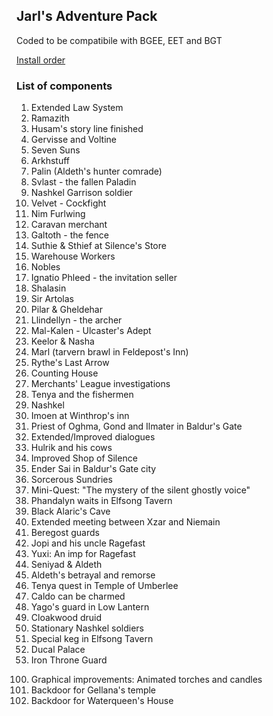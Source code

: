 ## Jarl's Adventure Pack

Coded to be compatibile with BGEE, EET and BGT

[Install order](JA%23BGT_AdvPack/JA%23BGT_AdvPack.ini#L29-L31)


### List of components

1. Extended Law System
2. Ramazith
3. Husam's story line finished
4. Gervisse and Voltine
5. Seven Suns
6. Arkhstuff
7. Palin (Aldeth's hunter comrade)
8. Svlast - the fallen Paladin
9. Nashkel Garrison soldier
10. Velvet - Cockfight
11. Nim Furlwing
12. Caravan merchant
13. Galtoth - the fence
14. Suthie & Sthief at Silence's Store
15. Warehouse Workers
16. Nobles
17. Ignatio Phleed - the invitation seller
18. Shalasin
19. Sir Artolas
20. Pilar & Gheldehar
21. Llindellyn - the archer
22. Mal-Kalen - Ulcaster's Adept
23. Keelor & Nasha
24. Marl (tarvern brawl in Feldepost's Inn)
25. Rythe's Last Arrow
26. Counting House
27. Merchants' League investigations
28. Tenya and the fishermen
29. Nashkel
30. Imoen at Winthrop's inn
31. Priest of Oghma, Gond and Ilmater in Baldur's Gate
32. Extended/Improved dialogues
33. Hulrik and his cows
34. Improved Shop of Silence
35. Ender Sai in Baldur's Gate city
36. Sorcerous Sundries
37. Mini-Quest: "The mystery of the silent ghostly voice"
38. Phandalyn waits in Elfsong Tavern
39. Black Alaric's Cave
40. Extended meeting between Xzar and Niemain
41. Beregost guards
42. Jopi and his uncle Ragefast
43. Yuxi: An imp for Ragefast
44. Seniyad & Aldeth
45. Aldeth's betrayal and remorse
46. Tenya quest in Temple of Umberlee
47. Caldo can be charmed
48. Yago's guard in Low Lantern
49. Cloakwood druid
50. Stationary Nashkel soldiers
51. Special keg in Elfsong Tavern
52. Ducal Palace
53. Iron Throne Guard

<ol start="100">
  <li>Graphical improvements: Animated torches and candles</li>
  <li>Backdoor for Gellana's temple</li>
  <li>Backdoor for Waterqueen's House</li>
</ol>
